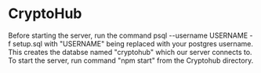 # CryptoHub

Before starting the server, run the command psql --username USERNAME -f setup.sql with "USERNAME" being replaced with your postgres username. This creates the databse named "cryptohub" which our server connects to. To start the server, run command "npm start" from the Cryptohub directory.